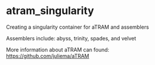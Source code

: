 # atram_singularity

Creating a singularity container for aTRAM and assemblers

Assemblers include: abyss, trinity, spades, and velvet

More information about aTRAM can found: https://github.com/juliema/aTRAM
